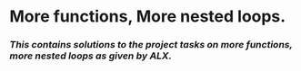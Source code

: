 # More functions, More nested loops.

### ***This contains solutions to the project tasks on  more functions, more nested loops as given by ALX.***
